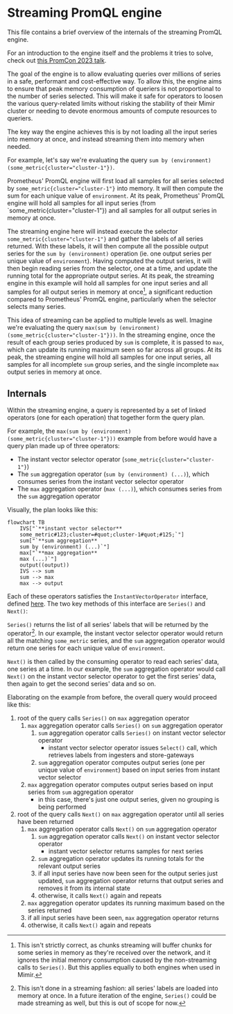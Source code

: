 # Streaming PromQL engine

This file contains a brief overview of the internals of the streaming PromQL engine.

For an introduction to the engine itself and the problems it tries to solve, check out [this PromCon 2023 talk](https://www.youtube.com/watch?v=3kM2Asj6hcg).

The goal of the engine is to allow evaluating queries over millions of series in a safe, performant and cost-effective way.
To allow this, the engine aims to ensure that peak memory consumption of queriers is not proportional to the number of series selected.
This will make it safe for operators to loosen the various query-related limits without risking the stability of their Mimir cluster or needing to devote enormous amounts of compute resources to queriers.

The key way the engine achieves this is by not loading all the input series into memory at once, and instead streaming them into memory when needed.

For example, let's say we're evaluating the query `sum by (environment) (some_metric{cluster="cluster-1"})`.

Prometheus' PromQL engine will first load all samples for all series selected by `some_metric{cluster="cluster-1"}` into memory.
It will then compute the sum for each unique value of `environment`.
At its peak, Prometheus' PromQL engine will hold all samples for all input series (from `some_metric{cluster="cluster-1"}) and all samples for all output series in memory at once.

The streaming engine here will instead execute the selector `some_metric{cluster="cluster-1"}` and gather the labels of all series returned.
With these labels, it will then compute all the possible output series for the `sum by (environment)` operation (ie. one output series per unique value of `environment`).
Having computed the output series, it will then begin reading series from the selector, one at a time, and update the running total for the appropriate output series.
At its peak, the streaming engine in this example will hold all samples for one input series and all samples for all output series in memory at once[^1],
a significant reduction compared to Prometheus' PromQL engine, particularly when the selector selects many series.

This idea of streaming can be applied to multiple levels as well. Imagine we're evaluating the query `max(sum by (environment) (some_metric{cluster="cluster-1"}))`.
In the streaming engine, once the result of each group series produced by `sum` is complete, it is passed to `max`, which can update its running maximum seen so far across all groups.
At its peak, the streaming engine will hold all samples for one input series, all samples for all incomplete `sum` group series, and the single incomplete `max` output series in memory at once.

## Internals

Within the streaming engine, a query is represented by a set of linked operators (one for each operation) that together form the query plan.

For example, the `max(sum by (environment) (some_metric{cluster="cluster-1"}))` example from before would have a query plan made up of three operators:

- The instant vector selector operator (`some_metric{cluster="cluster-1"}`)
- The `sum` aggregation operator (`sum by (environment) (...)`), which consumes series from the instant vector selector operator
- The `max` aggregation operator (`max (...)`), which consumes series from the `sum` aggregation operator

Visually, the plan looks like this:

```mermaid
flowchart TB
    IVS["`**instant vector selector**
    some_metric#123;cluster=#quot;cluster-1#quot;#125;`"]
    sum["`**sum aggregation**
    sum by (environment) (...)`"]
    max["`**max aggregation**
    max (...)`"]
    output((output))
    IVS --> sum
    sum --> max
    max --> output
```

Each of these operators satisfies the `InstantVectorOperator` interface, defined [here](./operator/operator.go).
The two key methods of this interface are `Series()` and `Next()`:

`Series()` returns the list of all series' labels that will be returned by the operator[^2].
In our example, the instant vector selector operator would return all the matching `some_metric` series, and the `sum` aggregation operator would return one series for each unique value of `environment`.

`Next()` is then called by the consuming operator to read each series' data, one series at a time.
In our example, the `sum` aggregation operator would call `Next()` on the instant vector selector operator to get the first series' data, then again to get the second series' data and so on.

Elaborating on the example from before, the overall query would proceed like this:

1. root of the query calls `Series()` on `max` aggregation operator
   1. `max` aggregation operator calls `Series()` on `sum` aggregation operator
      1. `sum` aggregation operator calls `Series()` on instant vector selector operator
         - instant vector selector operator issues `Select()` call, which retrieves labels from ingesters and store-gateways
      2. `sum` aggregation operator computes output series (one per unique value of `environment`) based on input series from instant vector selector
   2. `max` aggregation operator computes output series based on input series from `sum` aggregation operator
      - in this case, there's just one output series, given no grouping is being performed
2. root of the query calls `Next()` on `max` aggregation operator until all series have been returned
   1. `max` aggregation operator calls `Next()` on `sum` aggregation operator
      1. `sum` aggregation operator calls `Next()` on instant vector selector operator
         - instant vector selector returns samples for next series
      2. `sum` aggregation operator updates its running totals for the relevant output series
      3. if all input series have now been seen for the output series just updated, `sum` aggregation operator returns that output series and removes it from its internal state
      4. otherwise, it calls `Next()` again and repeats
   2. `max` aggregation operator updates its running maximum based on the series returned
   3. if all input series have been seen, `max` aggregation operator returns
   4. otherwise, it calls `Next()` again and repeats

[^1]:
    This isn't strictly correct, as chunks streaming will buffer chunks for some series in memory as they're received over the network, and it ignores the initial memory consumption caused by the non-streaming calls to `Series()`.
    But this applies equally to both engines when used in Mimir.

[^2]:
    This isn't done in a streaming fashion: all series' labels are loaded into memory at once.
    In a future iteration of the engine, `Series()` could be made streaming as well, but this is out of scope for now.
